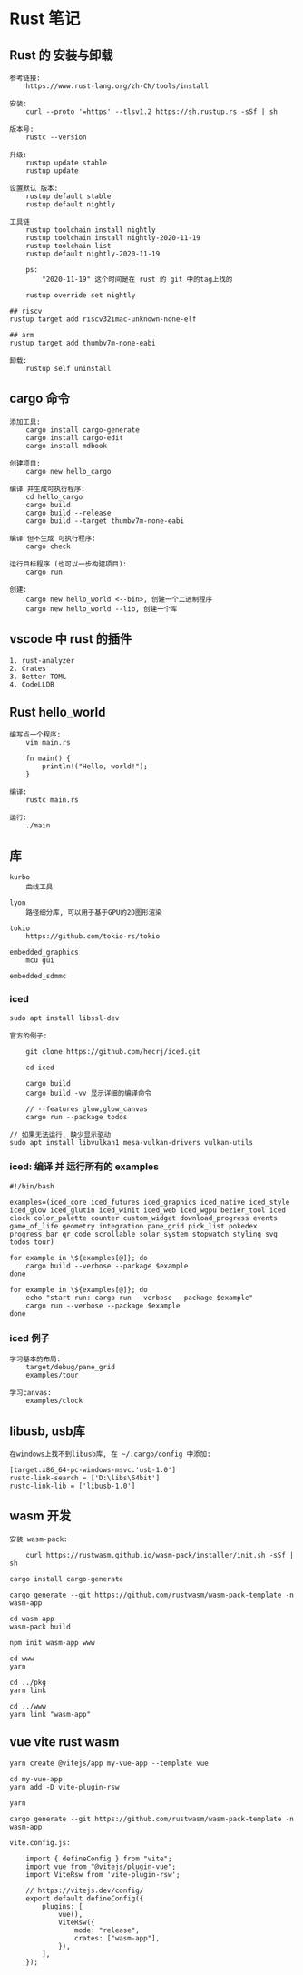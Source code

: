 # Rust 笔记

## Rust 的 安装与卸载

    参考链接:
        https://www.rust-lang.org/zh-CN/tools/install

    安装:
        curl --proto '=https' --tlsv1.2 https://sh.rustup.rs -sSf | sh

    版本号:
        rustc --version

    升级:
        rustup update stable
        rustup update

    设置默认 版本:
        rustup default stable
        rustup default nightly

    工具链
        rustup toolchain install nightly
        rustup toolchain install nightly-2020-11-19
        rustup toolchain list
        rustup default nightly-2020-11-19

        ps:
            "2020-11-19" 这个时间是在 rust 的 git 中的tag上找的

        rustup override set nightly

	## riscv
    rustup target add riscv32imac-unknown-none-elf

    ## arm
    rustup target add thumbv7m-none-eabi

    卸载:
        rustup self uninstall

## cargo 命令

    添加工具:
        cargo install cargo-generate
        cargo install cargo-edit
        cargo install mdbook

    创建项目:
        cargo new hello_cargo

    编译 并生成可执行程序:
        cd hello_cargo
        cargo build
        cargo build --release
        cargo build --target thumbv7m-none-eabi

    编译 但不生成 可执行程序:
        cargo check

    运行目标程序 (也可以一步构建项目):
        cargo run

    创建:
        cargo new hello_world <--bin>, 创建一个二进制程序
        cargo new hello_world --lib, 创建一个库


## vscode 中 rust 的插件

    1. rust-analyzer
    2. Crates
    3. Better TOML
    4. CodeLLDB

## Rust hello_world

    编写点一个程序:
        vim main.rs

        fn main() {
            println!("Hello, world!");
        }

    编译:
        rustc main.rs

    运行:
        ./main

## 库

    kurbo
        曲线工具

    lyon
        路径细分库, 可以用于基于GPU的2D图形渲染

    tokio
        https://github.com/tokio-rs/tokio

    embedded_graphics
        mcu gui

    embedded_sdmmc

### iced

    sudo apt install libssl-dev

    官方的例子:

        git clone https://github.com/hecrj/iced.git

        cd iced

        cargo build
        cargo build -vv 显示详细的编译命令

        // --features glow,glow_canvas
        cargo run --package todos

    // 如果无法运行, 缺少显示驱动
    sudo apt install libvulkan1 mesa-vulkan-drivers vulkan-utils

### iced: 编译 并 运行所有的 examples

    #!/bin/bash

    examples=(iced_core iced_futures iced_graphics iced_native iced_style iced_glow iced_glutin iced_winit iced_web iced_wgpu bezier_tool iced clock color_palette counter custom_widget download_progress events game_of_life geometry integration pane_grid pick_list pokedex progress_bar qr_code scrollable solar_system stopwatch styling svg todos tour)

    for example in \${examples[@]}; do
        cargo build --verbose --package $example
    done

    for example in \${examples[@]}; do
        echo "start run: cargo run --verbose --package $example"
        cargo run --verbose --package $example
    done


### iced 例子

    学习基本的布局:
        target/debug/pane_grid
        examples/tour

    学习canvas:
        examples/clock


## libusb, usb库

    在windows上找不到libusb库, 在 ~/.cargo/config 中添加:

    [target.x86_64-pc-windows-msvc.'usb-1.0']
    rustc-link-search = ['D:\libs\64bit']
    rustc-link-lib = ['libusb-1.0']

## wasm 开发

    安装 wasm-pack:

        curl https://rustwasm.github.io/wasm-pack/installer/init.sh -sSf | sh

    cargo install cargo-generate

    cargo generate --git https://github.com/rustwasm/wasm-pack-template -n wasm-app

    cd wasm-app
    wasm-pack build

    npm init wasm-app www

    cd www
    yarn

    cd ../pkg
    yarn link

    cd ../www
    yarn link "wasm-app"


## vue vite rust wasm

    yarn create @vitejs/app my-vue-app --template vue

    cd my-vue-app
    yarn add -D vite-plugin-rsw

    yarn

    cargo generate --git https://github.com/rustwasm/wasm-pack-template -n wasm-app

    vite.config.js:

        import { defineConfig } from "vite";
        import vue from "@vitejs/plugin-vue";
        import ViteRsw from 'vite-plugin-rsw';

        // https://vitejs.dev/config/
        export default defineConfig({
            plugins: [
                vue(),
                ViteRsw({
                    mode: "release",
                    crates: ["wasm-app"],
                }),
            ],
        });
